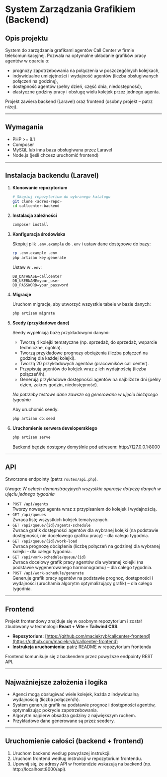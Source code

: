 # System Zarządzania Grafikiem (Backend)

## Opis projektu

System do zarządzania grafikami agentów Call Center w firmie telekomunikacyjnej. Pozwala na optymalne układanie grafików pracy agentów w oparciu o:
- prognozy zapotrzebowania na połączenia w poszczególnych kolejkach,
- indywidualne umiejętności i wydajność agentów (liczba obsługiwanych połączeń na godzinę),
- dostępność agentów (pełny dzień, część dnia, niedostępność),
- elastyczne godziny pracy i obsługę wielu kolejek przez jednego agenta.

Projekt zawiera backend (Laravel) oraz frontend (osobny projekt – patrz niżej).

---

## Wymagania

- PHP >= 8.1
- Composer
- MySQL lub inna baza obsługiwana przez Laravel
- Node.js (jeśli chcesz uruchomić frontend)

---

## Instalacja backendu (Laravel)

1. **Klonowanie repozytorium**

   ```bash
   # Skopiuj repozytorium do wybranego katalogu
   git clone <adres-repo>
   cd callcenter-backend
   ```

2. **Instalacja zależności**

   ```bash
   composer install
   ```

3. **Konfiguracja środowiska**

   Skopiuj plik `.env.example` do `.env` i ustaw dane dostępowe do bazy:

   ```bash
   cp .env.example .env
   php artisan key:generate
   ```

   Ustaw w `.env`:
   ```
   DB_DATABASE=callcenter
   DB_USERNAME=your_user
   DB_PASSWORD=your_password
   ```

4. **Migracje**

   Uruchom migracje, aby utworzyć wszystkie tabele w bazie danych:

   ```bash
   php artisan migrate
   ```

5. **Seedy (przykładowe dane)**

   Seedy wypełniają bazę przykładowymi danymi:
   - Tworzą 4 kolejki tematyczne (np. sprzedaż, do sprzedaż, wsparcie techniczne, ogólna).
   - Tworzą przykładowe prognozy obciążenia (liczba połączeń na godzinę dla każdej kolejki).
   - Tworzą 20 przykładowych agentów (pracowników call center).
   - Przypisują agentów do kolejek wraz z ich wydajnością (liczba połączeń/h).
   - Generują przykładowe dostępności agentów na najbliższe dni (pełny dzień, zakres godzin, niedostępność).

   *Na potrzeby testowe dane zawsze są generowane w ujęciu bieżącego tygodnia*

   Aby uruchomić seedy:

   ```bash
   php artisan db:seed
   ```


6. **Uruchomienie serwera developerskiego**

   ```bash
   php artisan serve
   ```

   Backend będzie dostępny domyślnie pod adresem: http://127.0.0.1:8000

---

## API

Stworzone endpointy (patrz `routes/api.php`).

*Uwaga: W celach demonstracyjnych wszystkie operacje dotyczą danych w ujęciu jednego tygodnia*

- `POST /api/agents`  
  Tworzy nowego agenta wraz z przypisaniem do kolejek i wydajnością.
- `GET /api/queues`  
  Zwraca listę wszystkich kolejek tematycznych.
- `GET /api/queue/{id}/agents-schedule`  
  Zwraca grafik dostępności agentów dla wybranej kolejki (na podstawie dostępności, nie docelowego grafiku pracy) – dla całego tygodnia.
- `GET /api/queue/{id}/work-load`  
  Zwraca prognozę obciążenia (liczbę połączeń na godzinę) dla wybranej kolejki – dla całego tygodnia.
- `GET /api/work-schedule/queue/{id}`  
  Zwraca docelowy grafik pracy agentów dla wybranej kolejki (na podstawie wygenerowanego harmonogramu) – dla całego tygodnia.
- `POST /api/work-schedule/generate`  
  Generuje grafik pracy agentów na podstawie prognoz, dostępności i wydajności (uruchamia algorytm optymalizujący grafik) – dla całego tygodnia.

---

## Frontend

Projekt frontendowy znajduje się w osobnym repozytorium i został zbudowany w technologii **React + Vite + Tailwind CSS**.
- **Repozytorium:** [https://github.com/maciekryb/callcenter-frontend](https://github.com/maciekryb/callcenter-frontend)
- **Instrukcja uruchomienia:** patrz README w repozytorium frontendu

Frontend komunikuje się z backendem przez powyższe endpointy REST API.

---

## Najważniejsze założenia i logika

- Agenci mogą obsługiwać wiele kolejek, każda z indywidualną wydajnością (liczba połączeń/h).
- System generuje grafik na podstawie prognoz i dostępności agentów, optymalizując pokrycie zapotrzebowania.
- Algorytm najpierw obsadza godziny z największym ruchem.
- Przykładowe dane generowane są przez seedery.

---

## Uruchomienie całości (backend + frontend)

1. Uruchom backend według powyższej instrukcji.
2. Uruchom frontend według instrukcji w repozytorium frontendu.
3. Upewnij się, że adresy API w frontendzie wskazują na backend (np. http://localhost:8000/api).

